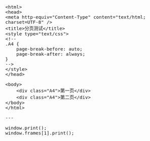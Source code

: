 <span  style="font-family: Simsun,serif; font-size: 17px; ">

~~~
<html>
<head>
<meta http-equiv="Content-Type" content="text/html; charset=UTF-8" />
<title>分页测试</title>
<style type="text/css">
<!--
.A4 {        
    page-break-before: auto;        
    page-break-after: always;
}
-->
</style>
</head>

<body>
    <div class="A4">第一页</div>
    <div class="A4">第二页</div>
</body>
</html>

---

window.print();
window.frames[1].print();

~~~

</span>